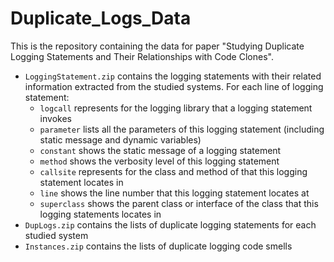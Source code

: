 # Duplicate_Logs_Data


This is the repository containing the data for paper "Studying Duplicate Logging Statements and Their Relationships with Code Clones". 

- `LoggingStatement.zip` contains the logging statements with their related information extracted from the studied systems.
  For each line of logging statement:
  - `logcall` represents for the logging library that a logging statement invokes
  - `parameter` lists all the parameters of this logging statement (including static message and dynamic variables)
  - `constant` shows the static message of a logging statement
  - `method` shows the verbosity level of this logging statement
  - `callsite` represents for the class and method of that this logging statement locates in
  - `line` shows the line number that this logging statement locates at
  - `superclass` shows the parent class or interface of the class that this logging statements locates in
- `DupLogs.zip` contains the lists of duplicate logging statements for each studied system
- `Instances.zip` contains the lists of duplicate logging code smells

